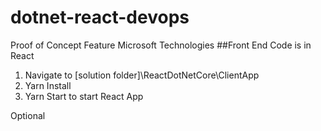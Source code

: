 # dotnet-react-devops
Proof of Concept Feature Microsoft Technologies
##Front End Code is in React
1. Navigate to [solution folder]\ReactDotNetCore\ClientApp
2. Yarn Install
3. Yarn Start to start React App

Optional

